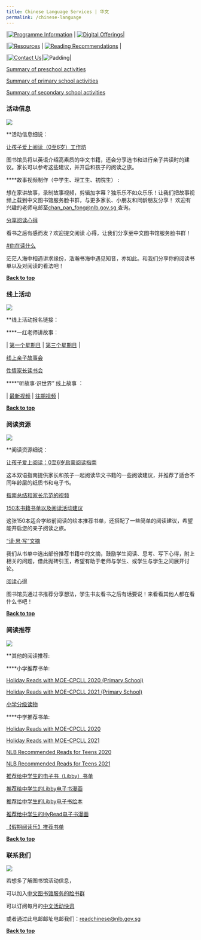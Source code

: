 ```yaml
---
title: Chinese Language Services | 华文
permalink: /chinese-language
---
```

|[![Programme Information](/images/mother-tongue-services/Programme%20Information_Chinese.png)](#活动信息) | [![Digital Offerings](/images/mother-tongue-services/Digital%20Offerings_Chinese.png)](#线上活动)|

|[![Resources](/images/mother-tongue-services/Resources_Chinese.png)](#阅读资源) | [![Reading Recommendations](/images/mother-tongue-services/Reading%20Recommendations_Chinese.png)](#阅读推荐) | 

|[![Contact Us](/images/mother-tongue-services/Contact%20Us_Chinese%20.png)](#联系我们)|![Padding](/images/mother-tongue-services/Blank%20Space-%20TS.png)|


[Summary of preschool activities](/files/Preschool%20activities.pdf)

[Summary of primary school activities](/files/Primary%20school%20activities.pdf)

[Summary of secondary school activities](/files/Secondary%20school%20activities.pdf)


### 活动信息                                                       



![](/images/mother-tongue-services/Programme%20Information.png)

**活动信息细说：

[让孩子爱上阅读（0至6岁）工作坊 ](https://go.gov.sg/raise-a-reader)


图书馆员将以英语介绍高素质的华文书籍，还会分享选书和进行亲子共读时的建议。家长可以参考这些建议，并开启和孩子的阅读之旅。

****故事视频制作（中学生、理工生、初院生） :

想在家讲故事，录制故事视频，剪辑加字幕？独乐乐不如众乐乐！让我们把故事视频上载到中文图书馆服务脸书群，与更多家长、小朋友和同龄朋友分享！
欢迎有兴趣的老师电邮至[chan_pan_fong@nlb.gov.sg ](chan_pan_fong@nlb.gov.sg )查询。

[分享阅读心得](https://go.gov.sg/chinese-book-reviews )

看书之后有感而发？欢迎提交阅读
心得，让我们分享至中文图书馆服务脸书群！

[#你在读什么 ](https://go.gov.sg/shareclreads-teens )

茫茫人海中相遇讲求缘份，浩瀚书海中遇见知音，亦如此。和我们分享你的阅读书单以及对阅读的看法吧！

<b><a href="#top">Back to top</a></b>

### 线上活动



![](/images/mother-tongue-services/Digital%20Offerings.png)

**线上活动报名链接：

****一红老师讲故事：

| [第一个星期日](https://go.gov.sg/onered-storytelling)     | [第三个星期日](https://go.gov.sg/onered-storytelling2)     | 

[线上亲子故事会](https://go.gov.sg/chinese-folktales )

[性情家长读书会](https://go.gov.sg/growing-parents)

****“听故事·识世界” 线上故事 ：

| [最新视频](https://go.gov.sg/chinese-library-services)    | [往期视频](https://go.gov.sg/chinese-storytime-videos)     | 

<b><a href="#top">Back to top</a></b>	

### 阅读资源



![](/images/mother-tongue-services/Reading%20Resources.png)

**阅读资源细说：

[让孩子爱上阅读：0至6岁启蒙阅读指南](https://go.gov.sg/chinese-emergentguide-2020)

这本双语指南提供家长和孩子一起阅读华文书籍的一些阅读建议，并推荐了适合不同年龄层的纸质书和电子书。

[指南总结和家长示范的视频](https://go.gov.sg/emergentvideo)

[150本书籍书单以及阅读活动建议](https://go.gov.sg/chinese-early-literacy-books)

这张150本适合学龄前阅读的绘本推荐书单，还搭配了一些简单的阅读建议，希望能开启您的亲子阅读之旅。

[“读·思·写”文摘 ](https://go.gov.sg/rrw21)

我们从书单中选出部份推荐书籍中的文摘，鼓励学生阅读、思考、写下心得，附上相关的问题，借此抛砖引玉，希望有助于老师与学生、或学生与学生之间展开讨论。

[阅读心得](https://go.gov.sg/nlbbooktalk )

图书馆员通过书推荐分享想法，学生书友看书之后有话要说！来看看其他人都在看什么书吧！

<b><a href="#top">Back to top</a></b>	

### 阅读推荐



![](/images/mother-tongue-services/Reading%20Recommendations%20(Libby%20Containers).png)

**其他的阅读推荐:

****小学推荐书单:

[Holiday Reads with MOE-CPCLL 2020 (Primary School)](/files/Holiday%20Reads%20with%20MOE-CPCLL%202020%20(Primary%20School).pdf)

[Holiday Reads with MOE-CPCLL 2021 (Primary School)](/files/Holiday%20Reads%20with%20MOE-CPCLL%202021%20(Primary%20School).pdf)

[小学分级读物](https://go.gov.sg/pri-chinesegradedbooks)

****中学推荐书单:

[Holiday Reads with MOE-CPCLL 2020](/files/Holiday%20Reads%20with%20MOE-CPCLL%202020.pdf)

[Holiday Reads with MOE-CPCLL 2021](/files/Holiday%20Reads%20with%20MOE-CPCLL%202021.pdf)

[NLB Recommended Reads for Teens 2020](/files/NLB%20Recommended%20Reads%20for%20Teens%202020.pdf)

[NLB Recommended Reads for Teens 2021](/files/NLB%20Recommended%20Reads%20for%20Teens%202021.pdf)

[推荐给中学生的电子书（Libby）书单](https://go.gov.sg/teen-books-we-love )

[推荐给中学生的Libby电子书漫画](https://go.gov.sg/nlb-libby-comics4teens )

[推荐给中学生的Libby电子书绘本](https://go.gov.sg/nlb-libby-picbk4teens )

[推荐给中学生的HyRead电子书漫画](https://go.gov.sg/nlb-hyread-comics4teens )

[【假期阅读乐】推荐书单](https://go.gov.sg/holidayreads-sec )


<b><a href="#top">Back to top</a></b>	
	
### 联系我们

![](/images/mother-tongue-services/Contact%20Us.png)

若想多了解图书馆活动信息，

可以加入[中文图书馆服务的脸书群](https://go.gov.sg/chinese-library-services)

可以订阅每月的[中文活动快讯](https://go.gov.sg/nlb-chinese-edm)

或者通过此电邮邮址电邮我们：[readchinese@nlb.gov.sg](readchinese@nlb.gov.sg)


<b><a href="#top">Back to top</a></b>